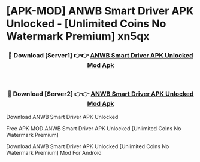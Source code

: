 # [APK-MOD] ANWB Smart Driver APK Unlocked - [Unlimited Coins No Watermark Premium] xn5qx



<div align="center">
<h3>🔴 Download [Server1] 👉👉 <a href="https://momento.my/?title=ANWB_Smart_Driver_APK_Unlocked">ANWB Smart Driver APK Unlocked Mod Apk</a></h3><br>

<h3>🔴 Download [Server2] 👉👉 <a href="https://momento.my/?title=ANWB_Smart_Driver_APK_Unlocked">ANWB Smart Driver APK Unlocked Mod Apk</a></h3>
</div>



Download ANWB Smart Driver APK Unlocked 

Free APK MOD ANWB Smart Driver APK Unlocked [Unlimited Coins No Watermark Premium]

Download ANWB Smart Driver APK Unlocked [Unlimited Coins No Watermark Premium] Mod For Android
